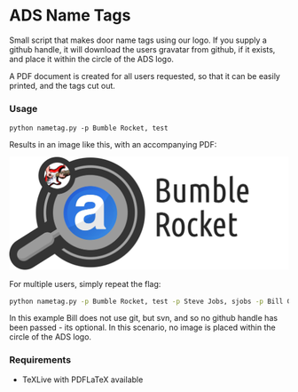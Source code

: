 # ADS Name Tags

Small script that makes door name tags using our logo. If you supply a github handle,
it will download the users gravatar from github, if it exists, and place it within
the circle of the ADS logo.

A PDF document is created for all users requested, so that it can be easily printed,
and the tags cut out.

### Usage
```
python nametag.py -p Bumble Rocket, test
```
Results in an image like this, with an accompanying PDF:

![BumbleRocket](Bumble_Rocket-name-tag.jpg)

For multiple users, simply repeat the flag:

```bash
python nametag.py -p Bumble Rocket, test -p Steve Jobs, sjobs -p Bill Gates
```

In this example Bill does not use git, but svn, and so no github handle has been passed - its optional.
In this scenario, no image is placed within the circle of the ADS logo.


### Requirements
 * TeXLive with PDFLaTeX available
